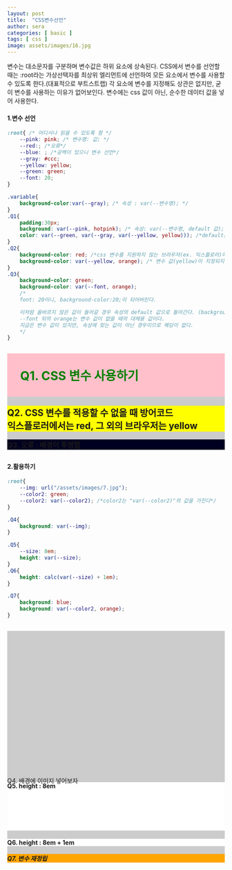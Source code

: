 ```yaml
---
layout: post
title:  "CSS변수선언"
author: sera
categories: [ basic ]
tags: [ css ]
image: assets/images/16.jpg
---
```



변수는 대소문자를 구분하며 변수값은 하위 요소에 상속된다.
CSS에서 변수를 선언할 때는 :root라는 가상선택자를 최상위 엘리먼트에 선언하여 모든 요소에서 변수를 사용할 수 있도록 한다.(대표적으로 부트스트랩)
각 요소에 변수를 지정해도 상관은 없지만, 굳이 변수를 사용하는 이유가 없어보인다.
변수에는 css 값이 아닌, 순수한 데이터 값을 넣어 사용한다.

<style>
:root{
	--pink: pink;
	--gray: #ccc;
	--yellow: yellow;
	--green: green;
	--font: 20;
	--img: url("/assets/images/16.jpg");
    --color2: green;
    --color2: var(--color2);
}
.variable{background-color:var(--gray);margin:2em 0;}
.variable>*{margin-top: 1em}
.variable h1{padding:30px;background: var(--pink, hotpink);color: var(--green, var(--gray, var(--yellow, yellow)));} 
.variable h2{background-color: red;background-color: var(--yellow, orange);}
.variable h3{background-color: green;background-color: var(--font, orange);}
.variable p{height:0;padding-top: 66.6666%; background: var(--img);background-size:contain;}
.variable h4:nth-of-type(1){--size: 8em;height: var(--size);background:white;}
.variable h4:nth-of-type(2){--size: calc(var(--size) + 1em);background:white;}
.variable h5{background: blue;background: var(--color2, orange);
}
</style>

#### 1.변수 선언

```css
:root{ /* 어디서나 읽을 수 있도록 함 */ 
	--pink: pink; /* 변수명: 값; */ 
	--red:; /*오류*/
	--blue: ; /*공백이 있으니 변수 선언*/
	--gray: #ccc;
	--yellow: yellow;
	--green: green;
	--font: 20;
}

.variable{
	background-color:var(--gray); /* 속성 : var(--변수명); */
}
.Q1{
	padding:30px;
	background: var(--pink, hotpink); /* 속성: var(--변수명, default 값); */
	color: var(--green, var(--gray, var(--yellow, yellow))); /*default값도 변수로 삽입 가능하다.*/
} 
.Q2{
	background-color: red; /*css 변수를 지원하지 않는 브라우저(ex. 익스플로러)에서 적용 */
	background-color: var(--yellow, orange); /* 변수 값(yellow)이 지정되지 않은 경우 default값인 orange */
}
.Q3{
    background-color: green;
    background-color: var(--font, orange);
	/*
	font: 20이니, background-color:20;이 되어버린다.

	이처럼 올바르지 않은 값이 들어갈 경우 속성의 default 값으로 돌아간다. (background-color: transparent)
	--font 뒤의 orange는 변수 값이 없을 때의 대체용 값이다. 
	지금은 변수 값이 있지만, 속성에 맞는 값이 아닌 경우이므로 해당이 없다.
	*/
}
```
<div class="variable">
	<h1>Q1. CSS 변수 사용하기</h1>
	<h2>Q2. CSS 변수를 적용할 수 없을 때 방어코드<br>익스플로러에서는 red, 그 외의 브라우저는 yellow</h2>
	<h3>Q3. 오류 : 배경이 투명함</h3>
</div>


#### 2.활용하기

```css
:root{
	--img: url("/assets/images/7.jpg");
    --color2: green;
    --color2: var(--color2); /*color2는 "var(--color2)"의 값을 가진다*/
}

.Q4{
	background: var(--img); 
}

.Q5{
	--size: 8em;
	height: var(--size);
}
.Q6{
	height: calc(var(--size) + 1em);
}

.Q7{
    background: blue;
    background: var(--color2, orange);
}
```

<div class="variable">
	<p>Q4. 배경에 이미지 넣어보자</p>
	<h4>Q5. height : 8em</h4>
	<h4>Q6. height : 8em + 1em</h4>
	<h5>Q7. 변수 재정립</h5>
</div>


<!--
7. css변수는 javascript와 결합하여 사용 가능하다(+svg)
element.style.getPropertyValue("--color");
getComutedStyle(element).getPropertyValue("--color");
-->
